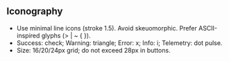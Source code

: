 ## Iconography
- Use minimal line icons (stroke 1.5). Avoid skeuomorphic. Prefer ASCII-inspired glyphs (> | ~ { }).
- Success: check; Warning: triangle; Error: x; Info: i; Telemetry: dot pulse.
- Size: 16/20/24px grid; do not exceed 28px in buttons.